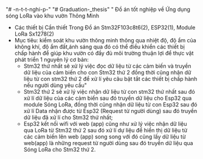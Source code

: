 "# -n-t-t-nghi-p-" 
"# Graduation-_thesis" 
" Đồ án tốt nghiệp về Ứng dụng sóng LoRa vào khu vườn Thông Minh 
- Các thiết bị Cần thiết Trong Đồ án Stm32F103c8t6(2), ESP32(1), Module LoRa Sx1278(2)
- Mục tiêu: kiểm soát khu vườn thông minh thông qua nhiệt độ, độ ẩm của không khí, độ ẩm đất,ánh sáng qua đó có thể điều khiển các thiết bị chấp hành để giúp khu vườn có đầy đủ môi trường thuận lợi để thực vật phát triển
1 nguyên lý cơ bản:
  - Stm32 thứ nhất sẽ xử lý việc đọc dữ liệu từ các cảm biến và truyền dữ liệu của cảm biến cho con Stm32 thứ 2 đồng thời cũng nhận dữ liệu từ con stm32 thứ 2 để xử lí yêu câu bật tắt các thiết bị chấp hành nếu người dùng yêu cầu"
  - Stm32 thứ 2 sẽ xử lý việc nhận dữ liệu từ con stm32 thứ nhất sau đó xử lí dữ liệu của các cảm biến sau đó truyền dữ liệu cho Esp32 qua module Sóng LoRa, đồng thời cũng nhận dữ liệu từ con Esp32 sau đó xử lí Data nhận được từ Esp32
  (Request từ người dùng) sau đó truyền dữ liệu đã xử lí cho Stm32 thứ nhất;
  - Esp32 kết nối wifi với web (app) cũng như xử lý việc nhận dữ liệu qua LoRa từ Stm32 thứ 2 sau đó xử lí dự liệu để hiển thị dữ liệu từ các cảm biến lên web (app) song song với đó cũng lấy dữ liệu từ web(app) là những request từ người dùng
  sau đó truyền dữ liệu qua Sóng LoRa cho Stm32 thứ 2. 
